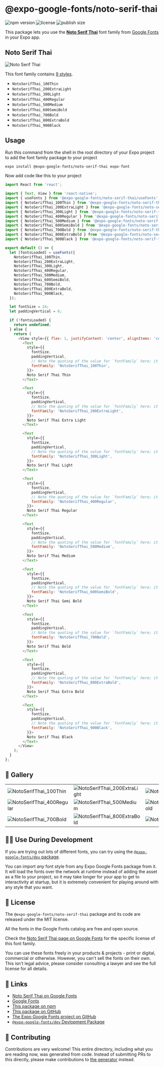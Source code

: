 # @expo-google-fonts/noto-serif-thai

![npm version](https://flat.badgen.net/npm/v/@expo-google-fonts/noto-serif-thai)
![license](https://flat.badgen.net/github/license/expo/google-fonts)
![publish size](https://flat.badgen.net/packagephobia/install/@expo-google-fonts/noto-serif-thai)

This package lets you use the [**Noto Serif Thai**](https://fonts.google.com/specimen/Noto+Serif+Thai) font family from [Google Fonts](https://fonts.google.com/) in your Expo app.

## Noto Serif Thai

![Noto Serif Thai](./font-family.png)

This font family contains [9 styles](#-gallery).

- `NotoSerifThai_100Thin`
- `NotoSerifThai_200ExtraLight`
- `NotoSerifThai_300Light`
- `NotoSerifThai_400Regular`
- `NotoSerifThai_500Medium`
- `NotoSerifThai_600SemiBold`
- `NotoSerifThai_700Bold`
- `NotoSerifThai_800ExtraBold`
- `NotoSerifThai_900Black`

## Usage

Run this command from the shell in the root directory of your Expo project to add the font family package to your project
```sh
expo install @expo-google-fonts/noto-serif-thai expo-font
```

Now add code like this to your project
```js
import React from 'react';

import { Text, View } from 'react-native';
import { useFonts } from '@expo-google-fonts/noto-serif-thai/useFonts';
import { NotoSerifThai_100Thin } from '@expo-google-fonts/noto-serif-thai/100Thin';
import { NotoSerifThai_200ExtraLight } from '@expo-google-fonts/noto-serif-thai/200ExtraLight';
import { NotoSerifThai_300Light } from '@expo-google-fonts/noto-serif-thai/300Light';
import { NotoSerifThai_400Regular } from '@expo-google-fonts/noto-serif-thai/400Regular';
import { NotoSerifThai_500Medium } from '@expo-google-fonts/noto-serif-thai/500Medium';
import { NotoSerifThai_600SemiBold } from '@expo-google-fonts/noto-serif-thai/600SemiBold';
import { NotoSerifThai_700Bold } from '@expo-google-fonts/noto-serif-thai/700Bold';
import { NotoSerifThai_800ExtraBold } from '@expo-google-fonts/noto-serif-thai/800ExtraBold';
import { NotoSerifThai_900Black } from '@expo-google-fonts/noto-serif-thai/900Black';

export default () => {
  let [fontsLoaded] = useFonts({
    NotoSerifThai_100Thin,
    NotoSerifThai_200ExtraLight,
    NotoSerifThai_300Light,
    NotoSerifThai_400Regular,
    NotoSerifThai_500Medium,
    NotoSerifThai_600SemiBold,
    NotoSerifThai_700Bold,
    NotoSerifThai_800ExtraBold,
    NotoSerifThai_900Black,
  });

  let fontSize = 24;
  let paddingVertical = 6;

  if (!fontsLoaded) {
    return undefined;
  } else {
    return (
      <View style={{ flex: 1, justifyContent: 'center', alignItems: 'center' }}>
        <Text
          style={{
            fontSize,
            paddingVertical,
            // Note the quoting of the value for `fontFamily` here; it expects a string!
            fontFamily: 'NotoSerifThai_100Thin',
          }}>
          Noto Serif Thai Thin
        </Text>

        <Text
          style={{
            fontSize,
            paddingVertical,
            // Note the quoting of the value for `fontFamily` here; it expects a string!
            fontFamily: 'NotoSerifThai_200ExtraLight',
          }}>
          Noto Serif Thai Extra Light
        </Text>

        <Text
          style={{
            fontSize,
            paddingVertical,
            // Note the quoting of the value for `fontFamily` here; it expects a string!
            fontFamily: 'NotoSerifThai_300Light',
          }}>
          Noto Serif Thai Light
        </Text>

        <Text
          style={{
            fontSize,
            paddingVertical,
            // Note the quoting of the value for `fontFamily` here; it expects a string!
            fontFamily: 'NotoSerifThai_400Regular',
          }}>
          Noto Serif Thai Regular
        </Text>

        <Text
          style={{
            fontSize,
            paddingVertical,
            // Note the quoting of the value for `fontFamily` here; it expects a string!
            fontFamily: 'NotoSerifThai_500Medium',
          }}>
          Noto Serif Thai Medium
        </Text>

        <Text
          style={{
            fontSize,
            paddingVertical,
            // Note the quoting of the value for `fontFamily` here; it expects a string!
            fontFamily: 'NotoSerifThai_600SemiBold',
          }}>
          Noto Serif Thai Semi Bold
        </Text>

        <Text
          style={{
            fontSize,
            paddingVertical,
            // Note the quoting of the value for `fontFamily` here; it expects a string!
            fontFamily: 'NotoSerifThai_700Bold',
          }}>
          Noto Serif Thai Bold
        </Text>

        <Text
          style={{
            fontSize,
            paddingVertical,
            // Note the quoting of the value for `fontFamily` here; it expects a string!
            fontFamily: 'NotoSerifThai_800ExtraBold',
          }}>
          Noto Serif Thai Extra Bold
        </Text>

        <Text
          style={{
            fontSize,
            paddingVertical,
            // Note the quoting of the value for `fontFamily` here; it expects a string!
            fontFamily: 'NotoSerifThai_900Black',
          }}>
          Noto Serif Thai Black
        </Text>
      </View>
    );
  }
};

```

## 🔡 Gallery


||||
|-|-|-|
|![NotoSerifThai_100Thin](./NotoSerifThai_100Thin.ttf.png)|![NotoSerifThai_200ExtraLight](./NotoSerifThai_200ExtraLight.ttf.png)|![NotoSerifThai_300Light](./NotoSerifThai_300Light.ttf.png)||
|![NotoSerifThai_400Regular](./NotoSerifThai_400Regular.ttf.png)|![NotoSerifThai_500Medium](./NotoSerifThai_500Medium.ttf.png)|![NotoSerifThai_600SemiBold](./NotoSerifThai_600SemiBold.ttf.png)||
|![NotoSerifThai_700Bold](./NotoSerifThai_700Bold.ttf.png)|![NotoSerifThai_800ExtraBold](./NotoSerifThai_800ExtraBold.ttf.png)|![NotoSerifThai_900Black](./NotoSerifThai_900Black.ttf.png)||


## 👩‍💻 Use During Development

If you are trying out lots of different fonts, you can try using the [`@expo-google-fonts/dev` package](https://github.com/expo/google-fonts/tree/master/font-packages/dev#readme).

You can import *any* font style from any Expo Google Fonts package from it. It will load the fonts
over the network at runtime instead of adding the asset as a file to your project, so it may take longer
for your app to get to interactivity at startup, but it is extremely convenient
for playing around with any style that you want.

## 📖 License

The `@expo-google-fonts/noto-serif-thai` package and its code are released under the MIT license.

All the fonts in the Google Fonts catalog are free and open source.

Check the [Noto Serif Thai page on Google Fonts](https://fonts.google.com/specimen/Noto+Serif+Thai) for the specific license of this font family.

You can use these fonts freely in your products & projects - print or digital, commercial or otherwise. However, you can't sell the fonts on their own. This isn't legal advice, please consider consulting a lawyer and see the full license for all details.

## 🔗 Links

- [Noto Serif Thai on Google Fonts](https://fonts.google.com/specimen/Noto+Serif+Thai)
- [Google Fonts](https://fonts.google.com/)
- [This package on npm](https://www.npmjs.com/package/@expo-google-fonts/noto-serif-thai)
- [This package on GitHub](https://github.com/expo/google-fonts/tree/master/font-packages/noto-serif-thai)
- [The Expo Google Fonts project on GitHub](https://github.com/expo/google-fonts)
- [`@expo-google-fonts/dev` Devlopment Package](https://github.com/expo/google-fonts/tree/master/font-packages/dev)

## 🤝 Contributing

Contributions are very welcome! This entire directory, including what you are reading now, was generated from code. Instead of submitting PRs to this directly, please make contributions to [the generator](https://github.com/expo/google-fonts/tree/master/packages/generator) instead.

